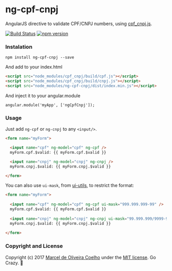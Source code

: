 # ng-cpf-cnpj

AngularJS directive to validate CPF/CNPJ numbers, using [cpf_cnpj.js](https://github.com/fnando/cpf_cnpj.js).

[![Build Status](https://travis-ci.org/flasd/ng-cpf-cnpj.svg?branch=master)](https://travis-ci.org/flasd/ng-cpf-cnpj) 
[![npm version](https://badge.fury.io/js/ng-cpf-cnpj.svg)](https://www.npmjs.com/package/ng-cpf-cnpj) 

### Instalation

```npm install ng-cpf-cnpj --save```

And add to your index.html

```html
<script src="node_modules/cpf_cnpj/build/cpf.js"></script>
<script src="node_modules/cpf_cnpj/build/cnpj.js"></script>
<script src="node_modules/ng-cpf-cnpj/dist/index.min.js"></script>
```
And inject it to your angular.module

```angular.module('myApp', ['ngCpfCnpj']); ```

### Usage

Just add ```ng-cpf``` or ```ng-cnpj``` to any ```<input/>```. 

```html
<form name="myForm">

  <input name="cpf" ng-model="cpf" ng-cpf />
  myForm.cpf.$valid: {{ myForm.cpf.$valid }}

  <input name="cnpj" ng-model="cnpj" ng-cnpj />
  myForm.cnpj.$valid: {{ myForm.cnpj.$valid }}

</form>
```

You can also use ```ui-mask```, from [ui-utils](https://github.com/angular-ui/ui-utils), to restrict the format:

```html
<form name="myForm">
 
  <input name="cpf" ng-model="cpf" ng-cpf ui-mask="999.999.999-99" />
  myForm.cpf.$valid: {{ myForm.cpf.$valid }}
 
  <input name="cnpj" ng-model="cnpj" ng-cnpj ui-mask="99.999.999/9999-99" />
  myForm.cnpj.$valid: {{ myForm.cnpj.$valid }}
 
</form>
```

### Copyright and License

Copyright (c) 2017 [Marcel de Oliveira Coelho](https://github.com/flasd) under the [MIT license](https://github.com/flasd/ng-cpf-cnpj/blob/master/LICENSE). Go Crazy. :rocket:
